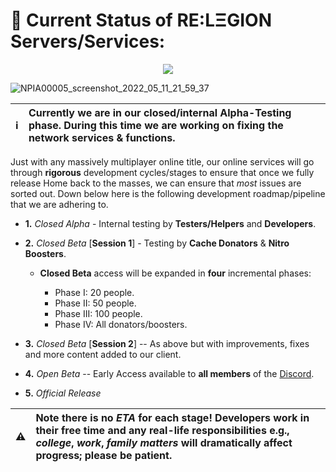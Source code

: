 # 📣 Current Status of RE:LΞGION Servers/Services:

<p align="center">
  <a href="https://discord.gg/ErQ5WJkjtJ"><img src="https://img.shields.io/badge/Testing%20Period-Closed%20Alpha%20Phase%20II-orange"></a>
    
![NPIA00005_screenshot_2022_05_11_21_59_37](https://pbs.twimg.com/media/FhITY_NWQAIFS8B?format=jpg&name=small)
  
 ℹ️ | Currently we are in our closed/internal **Alpha-Testing phase**. During this time we are working on fixing the network services & functions.
:---: | :---  


    
Just with any massively multiplayer online title, our online services will go through **rigorous** development cycles/stages to ensure that once we fully release Home back to the masses, we can ensure that *most* issues are sorted out. Down below here is the following development roadmap/pipeline that we are adhering to.
    
- **1.** *Closed Alpha* - Internal testing by **Testers/Helpers** and **Developers**.
    
- **2.** *Closed Beta* [**Session 1**] - Testing by **Cache Donators** & **Nitro Boosters**.
    
    - **Closed Beta** access will be expanded in **four** incremental phases:
    
       - Phase I: 20 people.
       - Phase II: 50 people.
       - Phase III: 100 people.
       - Phase IV: All donators/boosters.
    
- **3.** *Closed Beta* [**Session 2**] -- As above but with improvements, fixes and more content added to our client.
- **4.** *Open Beta* -- Early Access available to **all members** of the [Discord](https://discord.com/invite/cxTqf6hS7P).
- **5.** *Official Release*  
    
⚠️ | Note there is no *ETA* for each stage! Developers work in their **free time** and any real-life responsibilities e.g., *college*, *work*, *family matters* will dramatically affect progress; please be patient.
:---: | :---   
